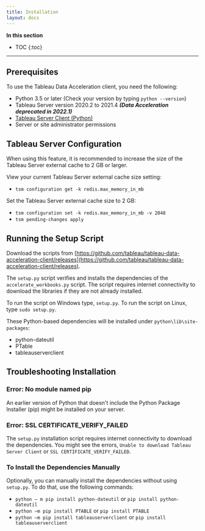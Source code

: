 ```yaml
---
title: Installation
layout: docs
---
```


**In this section**

* TOC
{:toc}

----

## Prerequisites

To use the Tableau Data Acceleration client, you need the following:

* Python 3.5 or later (Check your version by typing `python --version`)
* Tableau Server version 2020.2 to 2021.4 ***(Data Acceleration deprecated in 2022.1)***
* [Tableau Server Client (Python)](https://tableau.github.io/server-client-python/)
* Server or site administrator permissions

## Tableau Server Configuration

When using this feature, it is recommended to increase the size of the Tableau Server external cache to 2 GB or larger.

View your current Tableau Server external cache size setting:

* `tsm configuration get -k redis.max_memory_in_mb`

Set the Tableau Server external cache size to 2 GB:

* `tsm configuration set -k redis.max_memory_in_mb -v 2048`
* `tsm pending-changes apply`

## Running the Setup Script

Download the scripts from [https://github.com/tableau/tableau-data-acceleration-client/releases](https://github.com/tableau/tableau-data-acceleration-client/releases).

The `setup.py` script verifies and installs the dependencies of the `accelerate_workbooks.py` script. The script requires internet connectivity to download the libraries if they are not already installed.

To run the script on Windows type, `setup.py`. To run the script on Linux, type `sudo setup.py`.

These Python-based dependencies will be installed under `python\lib\site-packages`:

* python-dateutil 
* PTable 
* tableauserverclient 

## Troubleshooting Installation

### Error: No module named pip

An earlier version of Python that doesn't include the Python Package Installer (pip) might be installed on your server.

### Error: SSL CERTIFICATE_VERIFY_FAILED

The `setup.py` installation script requires internet connectivity to download the dependencies. You might see the errors, `Unable to download Tableau Server Client` or `SSL CERTIFICATE_VERIFY_FAILED`.

### To Install the Dependencies Manually

Optionally, you can manually install the dependencies without using `setup.py`. To do that, use the following commands:

* `python – m pip install python-dateutil` or `pip install python-dateutil`
* `python –m pip install PTABLE` or `pip install PTABLE`
* `python –m pip install tableauserverclient` or `pip install tableauserverclient`
